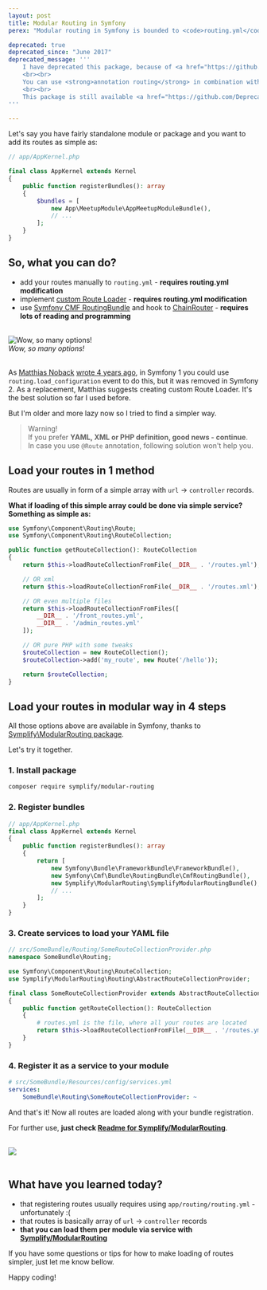 ```yaml
---
layout: post
title: Modular Routing in Symfony
perex: "Modular routing in Symfony is bounded to <code>routing.yml</code>. Adding few lines for each new module can create large mess. Can we make it bit simpler? Sure we do and I will show you how."

deprecated: true
deprecated_since: "June 2017"
deprecated_message: '''
    I have deprecated this package, because of <a href="https://github.com/Symplify/Symplify/issues/181">feedback that it is not useful</a> and low download rates (under 2 000 in 2 years).
    <br><br>
    You can use <strong>annotation routing</strong> in combination with <strong><a href="/blog/2017/05/07/how-to-refactor-to-new-dependency-injection-features-in-symfony-3-3/#4-use-psr-4-based-service-autodiscovery-and-registration">PSR-4 controller autodiscovery</a></strong> since <strong>Symfony 3.3</strong> and with <a href="https://github.com/symfony/symfony/pull/23044">routing annotation loader enabled by default</a> since <strong>Symfony 3.4</strong>.    
    <br><br>
    This package is still available <a href="https://github.com/DeprecatedPackages/SymfonyModularRouting">here for inspiration</a> though.
'''

---
```


Let's say you have fairly standalone module or package and you want to add its routes as simple as:

```php
// app/AppKernel.php

final class AppKernel extends Kernel
{
    public function registerBundles(): array
    {
        $bundles = [
            new App\MeetupModule\AppMeetupModuleBundle(),
            // ...
        ];
    }
}
```

## So, what you can do?

- add your routes manually to `routing.yml` - **requires routing.yml modification** 
- implement [custom Route Loader](http://symfony.com/doc/current/cookbook/routing/custom_route_loader.html) - **requires routing.yml modification**
- use [Symfony CMF RoutingBundle](https://github.com/symfony-cmf/RoutingBundle) and hook to [ChainRouter](http://symfony.com/doc/current/cmf/components/routing/chain.html) - **requires lots of reading and programming**

<br>

<div class="text-center">
    <img src="/../../../../assets/images/posts/2016/modular-router/mess.jpg" alt="Wow, so many options!">
    <br>
    <em>Wow, so many options!</em>
</div>

<br>

As [Matthias Noback](https://twitter.com/matthiasnoback) [wrote 4 years ago](http://php-and-symfony.matthiasnoback.nl/2012/01/symfony2-dynamically-add-routes/), in Symfony 1 you could use `routing.load_configuration` event to do this, but it was removed in Symfony 2. As a replacement, Matthias suggests creating custom Route Loader. It's the best solution so far I used before.
 
But I'm older and more lazy now so I tried to find a simpler way.

> Warning!<br>
> If you prefer **YAML, XML or PHP definition, good news - continue**.<br>
> In case you use `@Route` annotation, following solution won't help you.


## Load your routes in 1 method

Routes are usually in form of a simple array with `url` → `controller` records.

**What if loading of this simple array could be done via simple service? Something as simple as:**

```php
use Symfony\Component\Routing\Route;
use Symfony\Component\Routing\RouteCollection;

public function getRouteCollection(): RouteCollection
{
    return $this->loadRouteCollectionFromFile(__DIR__ . '/routes.yml');

    // OR xml
    return $this->loadRouteCollectionFromFile(__DIR__ . '/routes.xml');

    // OR even multiple files
    return $this->loadRouteCollectionFromFiles([
        __DIR__ . '/front_routes.yml',
        __DIR__ . '/admin_routes.yml'
    ]);

    // OR pure PHP with some tweaks
    $routeCollection = new RouteCollection();
    $routeCollection->add('my_route', new Route('/hello'));

    return $routeCollection;
}
```

## Load your routes in modular way in 4 steps

All those options above are available in Symfony, thanks to [Symplify\ModularRouting package](https://github.com/Symplify/ModularRouting).

Let's try it together.

### 1. Install package

```bash
composer require symplify/modular-routing
```

### 2. Register bundles

```php
// app/AppKernel.php
final class AppKernel extends Kernel
{
    public function registerBundles(): array
    {
        return [
            new Symfony\Bundle\FrameworkBundle\FrameworkBundle(),
            new Symfony\Cmf\Bundle\RoutingBundle\CmfRoutingBundle(),
            new Symplify\ModularRouting\SymplifyModularRoutingBundle(),
            // ...
        ];
    }
}
```

### 3. Create services to load your YAML file

```php
// src/SomeBundle/Routing/SomeRouteCollectionProvider.php
namespace SomeBundle\Routing;

use Symfony\Component\Routing\RouteCollection;
use Symplify\ModularRouting\Routing\AbstractRouteCollectionProvider;

final class SomeRouteCollectionProvider extends AbstractRouteCollectionProvider
{
    public function getRouteCollection(): RouteCollection
    {
        # routes.yml is the file, where all your routes are located
        return $this->loadRouteCollectionFromFile(__DIR__ . '/routes.yml');
    }
}
```

### 4. Register it as a service to your module

```yaml
# src/SomeBundle/Resources/config/services.yml
services:
    SomeBundle\Routing\SomeRouteCollectionProvider: ~
```

And that's it! Now all routes are loaded along with your bundle registration.
 

For further use, **just check [Readme for Symplify/ModularRouting](https://github.com/Symplify/ModularRouting)**.


<br>

<div class="text-center">
    <img src="/../../../../assets/images/posts/2016/modular-router/you-are-king.jpg">
</div>

<br>

## What have you learned today? 

- that registering routes usually requires using `app/routing/routing.yml` - unfortunately :( 
- that routes is basically array of `url` → `controller` records
- **that you can load them per module via service with [Symplify/ModularRouting](https://github.com/Symplify/ModularRouting)**
 

If you have some questions or tips for how to make loading of routes simpler, just let me know bellow.

Happy coding!

